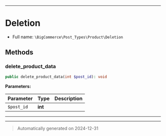 ***

# Deletion





* Full name: `\BigCommerce\Post_Types\Product\Deletion`




## Methods


### delete_product_data



```php
public delete_product_data(int $post_id): void
```








**Parameters:**

| Parameter | Type | Description |
|-----------|------|-------------|
| `$post_id` | **int** |  |





***


***
> Automatically generated on 2024-12-31
